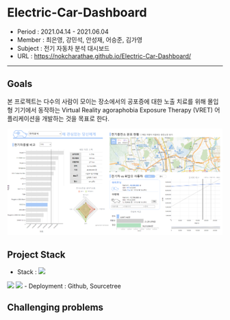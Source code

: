 # Electric-Car-Dashboard
- Period : 2021.04.14 - 2021.06.04
- Member : 최은영, 강민석, 안성재, 어승준, 김가영
- Subject : 전기 자동차 분석 대시보드
- URL : https://nokcharathae.github.io/Electric-Car-Dashboard/

--- 

## Goals

본 프로젝트는 다수의 사람이 모이는 장소에서의 공포증에 대한 노출 치료를 위해 몰입형 기기에서 동작하는 Virtual Reality agoraphobia Exposure Therapy (VRET) 어플리케이션을 개발하는 것을 목표로 한다. 

![image](image/electric.png)

## Project Stack

- Stack :  <img src="https://img.shields.io/badge/Javascript-ffb13b?style=flat-square&logo=javascript&logoColor=white"/> 
<img src="https://img.shields.io/badge/Three.js-000000?style=flat-square&logo=three.js&logoColor=white"/>
<img src="https://img.shields.io/badge/jQuery-0769AD??style=flat-square&logo=jQuery&logoColor=white"/>
- Deployment : Github, Sourcetree

## Challenging problems

